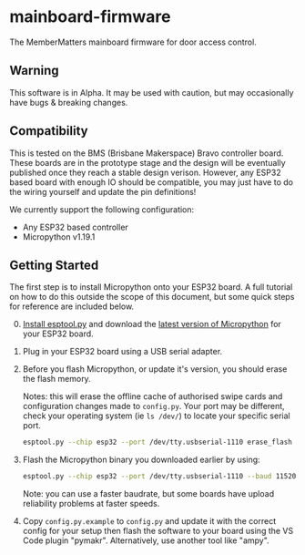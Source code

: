 # mainboard-firmware

The MemberMatters mainboard firmware for door access control.

## Warning

This software is in Alpha. It may be used with caution, but may occasionally have bugs & breaking changes.

## Compatibility

This is tested on the BMS (Brisbane Makerspace) Bravo controller board. These boards are in the prototype stage and the design will be eventually published once they reach a stable design verison. However, any ESP32 based board with enough IO should be compatible, you may just have to do the wiring yourself and update the pin definitions!

We currently support the following configuration:

- Any ESP32 based controller
- Micropython v1.19.1

## Getting Started

The first step is to install Micropython onto your ESP32 board. A full tutorial on how to do this outside the scope of this document, but some quick steps for reference are included below.

0. [Install esptool.py](https://pypi.org/project/esptool/) and download the [latest version of Micropython](https://micropython.org/download/esp32/) for your ESP32 board.

1. Plug in your ESP32 board using a USB serial adapter.

2. Before you flash Micropython, or update it's version, you should erase the flash memory.

   Notes: this will erase the offline cache of authorised swipe cards and configuration changes made to `config.py`. Your port may be different, check your operating system (ie `ls /dev/`) to locate your specific serial port.

   ```bash
   esptool.py --chip esp32 --port /dev/tty.usbserial-1110 erase_flash
   ```

3. Flash the Micropython binary you downloaded earlier by using:
   ```bash
   esptool.py --chip esp32 --port /dev/tty.usbserial-1110 --baud 115200 write_flash -z 0x1000 esp32-20220618-v1.19.1.bin
   ```
   Note: you can use a faster baudrate, but some boards have upload reliability problems at faster speeds.
4. Copy `config.py.example` to `config.py` and update it with the correct config for your setup then flash the software to your board using the VS Code plugin "pymakr". Alternatively, use another tool like "ampy".
